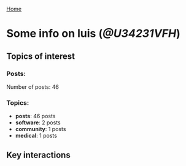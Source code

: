 [Home](https://kelu124.github.io/echommunity/)

# Some info on __luis__ (_@U34231VFH_)


## Topics of interest

### Posts: 

Number of posts: 46

### Topics:

* __posts__: 46 posts
* __software__: 2 posts
* __community__: 1 posts
* __medical__: 1 posts

## Key interactions 

